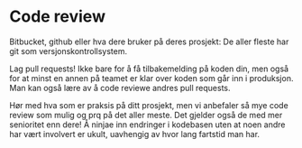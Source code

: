 # Code review

Bitbucket, github eller hva dere bruker på deres prosjekt: De aller fleste har git som versjonskontrollsystem.

Lag pull requests!
Ikke bare for å få tilbakemelding på koden din, men også for at minst en annen på teamet er klar over koden som går inn i produksjon. Man kan også lære av å code reviewe andres pull requests.

Hør med hva som er praksis på ditt prosjekt, men vi anbefaler så mye code review som mulig og prq på det aller meste. Det gjelder også de med mer senioritet enn dere! Å ninjae inn endringer i kodebasen uten at noen andre har vært involvert er ukult, uavhengig av hvor lang fartstid man har.
